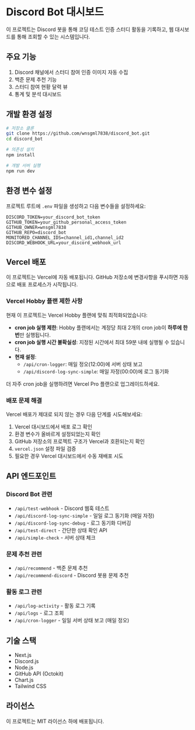 # Discord Bot 대시보드

이 프로젝트는 Discord 봇을 통해 코딩 테스트 인증 스터디 활동을 기록하고, 웹 대시보드를 통해 조회할 수 있는 시스템입니다.

## 주요 기능

1. Discord 채널에서 스터디 참여 인증 이미지 자동 수집
2. 백준 문제 추천 기능
3. 스터디 참여 현황 달력 뷰
4. 통계 및 분석 대시보드

## 개발 환경 설정

```bash
# 저장소 클론
git clone https://github.com/wnsgml7838/discord_bot.git
cd discord_bot

# 의존성 설치
npm install

# 개발 서버 실행
npm run dev
```

## 환경 변수 설정

프로젝트 루트에 `.env` 파일을 생성하고 다음 변수들을 설정하세요:

```
DISCORD_TOKEN=your_discord_bot_token
GITHUB_TOKEN=your_github_personal_access_token
GITHUB_OWNER=wnsgml7838
GITHUB_REPO=discord_bot
MONITORED_CHANNEL_IDS=channel_id1,channel_id2
DISCORD_WEBHOOK_URL=your_discord_webhook_url
```

## Vercel 배포

이 프로젝트는 Vercel에 자동 배포됩니다. GitHub 저장소에 변경사항을 푸시하면 자동으로 배포 프로세스가 시작됩니다.

### Vercel Hobby 플랜 제한 사항

현재 이 프로젝트는 Vercel Hobby 플랜에 맞춰 최적화되었습니다:

- **cron job 실행 제한**: Hobby 플랜에서는 계정당 최대 2개의 cron job이 **하루에 한 번**만 실행됩니다.
- **cron job 실행 시간 불확실성**: 지정된 시간에서 최대 59분 내에 실행될 수 있습니다.
- **현재 설정**:
  - `/api/cron-logger`: 매일 정오(12:00)에 서버 상태 보고
  - `/api/discord-log-sync-simple`: 매일 자정(00:00)에 로그 동기화

더 자주 cron job을 실행하려면 Vercel Pro 플랜으로 업그레이드하세요.

### 배포 문제 해결

Vercel 배포가 제대로 되지 않는 경우 다음 단계를 시도해보세요:

1. Vercel 대시보드에서 배포 로그 확인
2. 환경 변수가 올바르게 설정되었는지 확인
3. GitHub 저장소의 프로젝트 구조가 Vercel과 호환되는지 확인
4. `vercel.json` 설정 파일 검증
5. 필요한 경우 Vercel 대시보드에서 수동 재배포 시도

## API 엔드포인트

### Discord Bot 관련

- `/api/test-webhook` - Discord 웹훅 테스트
- `/api/discord-log-sync-simple` - 일일 로그 동기화 (매일 자정)
- `/api/discord-log-sync-debug` - 로그 동기화 디버깅
- `/api/test-direct` - 간단한 상태 확인 API
- `/api/simple-check` - 서버 상태 체크

### 문제 추천 관련

- `/api/recommend` - 백준 문제 추천
- `/api/recommend-discord` - Discord 봇용 문제 추천

### 활동 로그 관련

- `/api/log-activity` - 활동 로그 기록
- `/api/logs` - 로그 조회
- `/api/cron-logger` - 일일 서버 상태 보고 (매일 정오)

## 기술 스택

- Next.js
- Discord.js
- Node.js
- GitHub API (Octokit)
- Chart.js
- Tailwind CSS

## 라이선스

이 프로젝트는 MIT 라이선스 하에 배포됩니다.
